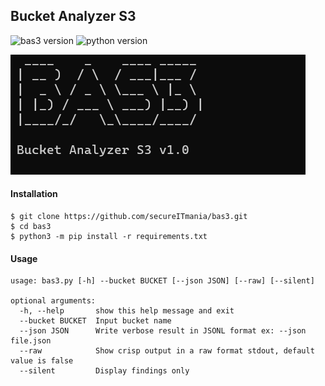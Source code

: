 ## Bucket Analyzer S3

![bas3 version](https://img.shields.io/badge/version-v1.0-blue) ![python version](https://img.shields.io/badge/python-v3.6+-green)

![image-20220912101401930](https://github.com/secureITmania/bas3/blob/master/asset/image-20220912101401930.png)

#### Installation

```
$ git clone https://github.com/secureITmania/bas3.git
$ cd bas3
$ python3 -m pip install -r requirements.txt
```

#### Usage

```
usage: bas3.py [-h] --bucket BUCKET [--json JSON] [--raw] [--silent]

optional arguments:
  -h, --help       show this help message and exit
  --bucket BUCKET  Input bucket name
  --json JSON      Write verbose result in JSONL format ex: --json file.json
  --raw            Show crisp output in a raw format stdout, default value is false
  --silent         Display findings only
```
